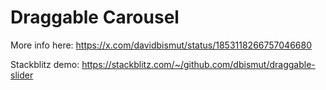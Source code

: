 # Draggable Carousel

More info here: https://x.com/davidbismut/status/1853118266757046680

Stackblitz demo: https://stackblitz.com/~/github.com/dbismut/draggable-slider

